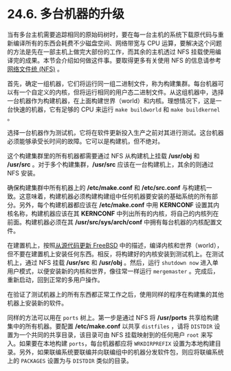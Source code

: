 # 24.6. 多台机器的升级

当有多台主机需要追踪相同的原始码树时，要在每一台主机的系统下载原代码与重新编译所有的东西会耗费不少磁盘空间、网络带宽与 CPU 运算，要解决这个问题的方法是先在一部主机上做完大部份的工作，而其余的主机透过 NFS 挂载使用编译完的成果。本节会介绍如何做这件事。要取得更多有关使用 NFS 的信息请参考 [网络文件统 (NFS)](https://docs.freebsd.org/en/books/handbook/network-servers/index.html#network-nfs) 。

首先，确定一组机器，它们将运行同一组二进制文件，称为构建集群。每台机器可以有一个自定义的内核，但将运行相同的用户态二进制文件。从这组机器中，选择一台机器作为构建机器，在上面构建世界（world）和内核。理想情况下，这是一台快速的机器，它有足够的 CPU 来运行 `make buildworld` 和 `make buildkernel` 。

选择一台机器作为测试机，它将在软件更新投入生产之前对其进行测试。这台机器必须能够承受长时间的故障。它可以是构建机，但不绝对。

这个构建集群里的所有机器都需要通过 NFS 从构建机上挂载 **/usr/obj** 和 **/usr/src** 。对于多个构建集群，**/usr/src** 应该在一台构建机上，其余的则通过 NFS 安装。

确保构建集群中所有机器上的 **/etc/make.conf** 和 **/etc/src.conf** 与构建机一致。这意味着，构建机器必须构建构建组中任何机器要安装的基础系统的所有部分。另外，每个构建机器都应该在 **/etc/make.conf** 中用 **KERNCONF** 设置其内核名称，构建机器应该在其 **KERNCONF** 中列出所有的内核，将自己的内核列在前面。构建机器必须在其 **/usr/src/sys/arch/conf** 中拥有每台机器的内核配置文件。

在建置机上，按照[从源代码更新 FreeBSD](https://docs.freebsd.org/en/books/handbook/cutting-edge/#makeworld) 中的描述，编译内核和世界（world），但不要在建置机上安装任何东西。相反，将构建好的内核安装到测试机上。在测试机上，通过 NFS 挂载 **/usr/src** 和 **/usr/obj** 。然后，运行 `shutdown now` 进入单用户模式，以便安装新的内核和世界，像往常一样运行 `mergemaster` 。完成后，重新启动，回到正常的多用户操作。

在验证了测试机器上的所有东西都正常工作之后，使用同样的程序在构建集的其他机器上安装新的软件。

同样的方法可以用在 `ports` 树上。第一步是通过 NFS 将 **/usr/ports** 共享给构建集中的所有机器。要配置 **/etc/make.conf** 以共享 `distfiles` ，请将 `DISTDIR` 设置为一个共同的共享目录，该目录可由 NFS 挂载映射到的任何用户 `root` 来写入。如果要在本地构建 `ports`，每台机器都应将 `WRKDIRPREFIX` 设置为本地构建目录。另外，如果联编系统要联编并向联编组中的机器分发软件包，则应将联编系统上的 `PACKAGES` 设置为与 `DISTDIR` 类似的目录。


